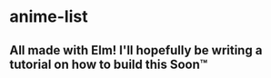 # anime-list

## All made with Elm! I'll hopefully be writing a tutorial on how to build this Soon™
